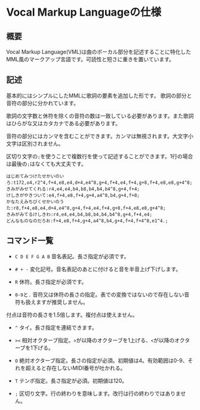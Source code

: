 # Vocal Markup Languageの仕様

## 概要
Vocal Markup Language(VML)は曲のボーカル部分を記述することに特化したMML風のマークアップ言語です。可読性と短さに重きを置いています。

## 記述
基本的にはシンプルにしたMMLに歌詞の要素を追加した形です。
歌詞の部分と音符の部分に分かれています。

歌詞の文字数と休符を除くの音符の数は一致している必要があります。また歌詞はひらがな又はカタカナである必要があります。

音符の部分にはカンマを含むことができます。カンマは無視されます。大文字小文字は区別されません。

区切り文字の`;`を使うことで複数行を使って記述することができます。1行の場合は最後の`;`はなくても大丈夫です。

```
はじめてみつけたせかいのいろ:t172,o4,r2^4,f+4,e8,e4,d+4,e4^8,g+4,f+4,e4,f+4,g+8,f+4,e8,e8,g+4^8;
きみがみせてくれる:r4,e4,e4,b4,b8,b4,b4,b4^8,g+4,f+4;
けしきがやきついて:e4,f+4,e8,f+4,g+4,a4^8,b4,g+4,f+8;
かなたえみちびくせかいのうた:r8,f+4,e8,e4,d+4,e4^8,g+4,f+4,e4,f+4,g+8,f+4,e8,e8,g+4^8;
きみがみてるけしきわ:r4,e4,e4,b4,b8,b4,b4,b4^8,g+4,f+4,e4;
どんなものなのだろお:f+4,e8,f+4,g+4,a4^8,b4,g+4,f+4,f+4^8,e1^4.;
```

## コマンド一覧
- `C D E F G A B`
音名表記。長さ指定が必須です。

- `# + -`
変化記号。音名表記のあとに付けると音を半音上げ下げします。

- `R`
休符。長さ指定が必須です。

- `0-9`と`.`
音符又は休符の長さの指定。表での変換ではないので存在しない音符も扱えますが推奨しません。

付点は音符の長さを1.5倍します。複付点は使えません。

- `^`
タイ。長さ指定を連結できます。

- `><`
相対オクターブ指定。`>`が以降のオクターブを1上げる、`<`が以降のオクターブを1下げる。

- `O`
絶対オクターブ指定。長さの指定が必須。初期値は4。有効範囲は0-9、それを超えると存在しないMIDI番号が吐かれる。

- `T`
テンポ指定。長さ指定が必須。初期値は120。

- `;`
区切り文字。行の終わりを意味します。改行は行の終わりではありません。
